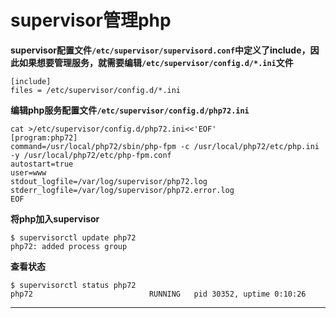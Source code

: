 # supervisor管理php

**supervisor配置文件`/etc/supervisor/supervisord.conf`中定义了include，因此如果想要管理服务，就需要编辑`/etc/supervisor/config.d/*.ini`文件**

```shell
[include] 
files = /etc/supervisor/config.d/*.ini
```



**编辑php服务配置文件`/etc/supervisor/config.d/php72.ini`**

```shell
cat >/etc/supervisor/config.d/php72.ini<<'EOF'
[program:php72]
command=/usr/local/php72/sbin/php-fpm -c /usr/local/php72/etc/php.ini -y /usr/local/php72/etc/php-fpm.conf
autostart=true
user=www
stdout_logfile=/var/log/supervisor/php72.log
stderr_logfile=/var/log/supervisor/php72.error.log
EOF
```



**将php加入supervisor**

```shell
$ supervisorctl update php72
php72: added process group
```



**查看状态**

```shell
$ supervisorctl status php72
php72                          RUNNING   pid 30352, uptime 0:10:26
```



---

